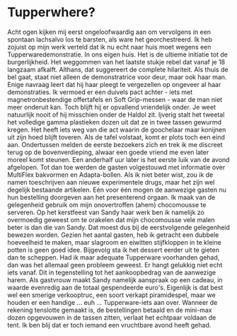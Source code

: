 # Tupperwhere?

Acht ogen kijken mij eerst ongeloofwaardig aan om vervolgens in een spontaan lachsalvo los te barsten, als ware het georchestreerd. Ik heb zojuist op mijn werk verteld dat ik nu echt naar huis moet wegens een Tupperwaredemonstratie. In ons eigen huis. Het is de ultieme initiatie tot de burgerlijkheid. Het weggommen van het laatste stukje rebel dat vanaf je 18 langzaam afkalft. Althans, dat suggereert de complete hilariteit.
Als thuis de bel gaat, staat niet alleen de demonstratrice voor deur, maar ook haar man. Enige navraag leert dat hij haar pleegt te vergezellen op ongeveer al haar demonstraties. Ik vermoed er een duivels pact achter - iets met magnetronbestendige offertafels en Soft Grip-messen - waar de man niet meer onderuit kan. Toch blijft hij er opvallend vriendelijk onder. Je weet natuurlijk nooit of hij misschien onder de Haldol zit.
Ijverig stalt het tweetal het volledige gamma plastieken dozen uit dat ze in twee tassen gewurmd kregen. Het heeft iets weg van die act waarin de goochelaar maar konijnen uit zijn hoed blijft toveren. Als de tafel volstaat, komt er plots toch een eind aan. Ondertussen melden de eerste bezoekers zich en trek ik me discreet terug op de bovenverdieping, alwaar een goede vriend me even later moreel komt steunen.
Een anderhalf uur later is het eerste luik van de avond afgelopen. Tot dan toe werden de gasten volgestouwd met informatie over MultiFlex bakvormen en Adapta-bollen. Als ik niet beter wist, zou ik de namen toeschrijven aan nieuwe experimentele drugs, maar het zijn wel degelijk bestaande artikelen. Eén voor één mogen de aanwezige gasten nu hun bestelling doorgeven aan het presenterend orgaan.
Ik maak van de gelegenheid gebruik om mijn onovertroffen (ahem) chocomousse te serveren. Op het kerstfeest van Sandy haar werk ben ik namelijk zo overmoedig geweest om te orakelen dat mijn chocomousse vele malen beter is dan die van Sandy. Dat moest dus bij de eerstvolgende gelegenheid bewezen worden.
Gezien het aantal gasten, heb ik getracht een dubbele hoeveelheid te maken, maar slagroom en eiwitten stijfkloppen in te kleine potten is geen goed idee. Bijgevolg sta ik het dessert eerder uit te gieten dan te scheppen. Had ik maar adequate Tupperware voorhanden gehad, dan was het allemaal geen probleem geweest. Er hangt gelukkig niet echt iets vanaf.
Dit in tegenstelling tot het aankoopbedrag van de aanwezige harem. Als gastvrouw maakt Sandy namelijk aanspraak op een cadeau, in waarde evenredig aan de totaal gespendeerde euro's. Eigenlijk is dat best wel een smerige verkooptruc, een soort verkapt piramidespel, maar we houden er een handige ... euh ... Tupperware-iets aan over.
Wanneer de rekening tenslotte gemaakt is, de bestellingen betaald en de mini-max dozen opgevouwen in de tassen zitten, verlaat het echtpaar voldaan de tent. Ik ben blij dat er toch iemand een vruchtbare avond heeft gehad.